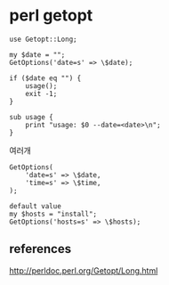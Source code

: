 # perl getopt

```
use Getopt::Long;

my $date = "";
GetOptions('date=s' => \$date);

if ($date eq "") {
    usage();
    exit -1;
}

sub usage {
    print "usage: $0 --date=<date>\n";
}
```

여러개
```
GetOptions(
    'date=s' => \$date,
    'time=s' => \$time,
);

default value
my $hosts = "install";
GetOptions('hosts=s' => \$hosts);
```

## references
http://perldoc.perl.org/Getopt/Long.html

